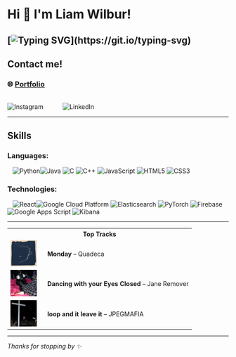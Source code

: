 # Hi 👋 I'm Liam Wilbur!

[![Typing SVG](https://readme-typing-svg.demolab.com?font=Fira+Code&size=15&letterSpacing=0.05&duration=2000&pause=700&width=435&lines=Welcome+to+my+profile!;I'm+Liam+-+a+current+CS+student+at+Stanford.;I+am+ambitious%2C+creative%2C++and+collaborative.;And+eager+to+contribute+to+meaningful+change.;For+fun%2C+I+love+listening+to+and+playing+music.;Explore+my+work+and+make+yourself+at+home!)](https://git.io/typing-svg)
---
## Contact me!


### 🌐 <a href="https://liam-wilbur.github.io" target="_blank" rel="noopener noreferrer"><strong>Portfolio</strong></a>  
<br>
<a href="https://www.instagram.com/lwilbs_" target="_blank" rel="noopener noreferrer" style="text-decoration:none; margin-right:40px;">
  <img margin-right:40px; src="https://upload.wikimedia.org/wikipedia/commons/a/a5/Instagram_icon.png" alt="Instagram" width="36" height="36">
</a><a href="https://www.linkedin.com/in/liam-wilbur-1b2222236" target="_blank" rel="noopener noreferrer" style="text-decoration:none;">
  <img src="https://upload.wikimedia.org/wikipedia/commons/c/ca/LinkedIn_logo_initials.png" alt="LinkedIn" width="36" height="36">
</a>

<br>

---

## Skills
### Languages: 

<img style="margin-left:12px" src="https://cdn.jsdelivr.net/gh/devicons/devicon/icons/python/python-original.svg" height="45" alt="Python"/><img src="https://cdn.jsdelivr.net/gh/devicons/devicon/icons/java/java-original.svg" height="45" alt="Java"/> 
<img src="https://cdn.jsdelivr.net/gh/devicons/devicon/icons/c/c-original.svg" height="45" alt="C"/> 
<img src="https://cdn.jsdelivr.net/gh/devicons/devicon/icons/cplusplus/cplusplus-original.svg" height="45" alt="C++"/> 
<img src="https://cdn.jsdelivr.net/gh/devicons/devicon/icons/javascript/javascript-original.svg" height="45" alt="JavaScript"/> 
<img src="https://cdn.jsdelivr.net/gh/devicons/devicon/icons/html5/html5-original.svg" height="45" alt="HTML5"/> 
<img src="https://cdn.jsdelivr.net/gh/devicons/devicon/icons/css3/css3-original.svg" height="45" alt="CSS3"/> 

### Technologies:

<img style="margin-left:12px" src="https://cdn.jsdelivr.net/gh/devicons/devicon/icons/react/react-original.svg" height="45" alt="React"/><img src="https://cdn.jsdelivr.net/gh/devicons/devicon/icons/googlecloud/googlecloud-original.svg" height="45" alt="Google Cloud Platform"/>
<img src="https://cdn.simpleicons.org/elasticsearch/005571" height="45" alt="Elasticsearch"/>
<img src="https://cdn.jsdelivr.net/gh/devicons/devicon/icons/pytorch/pytorch-original.svg" height="45" alt="PyTorch"/>
<img src="https://cdn.jsdelivr.net/gh/devicons/devicon/icons/firebase/firebase-plain.svg" height="45" alt="Firebase"/>
<img src="https://cdn.simpleicons.org/googleappsscript/4285F4" height="45" alt="Google Apps Script"/>
<img src="https://cdn.simpleicons.org/kibana/E8478B" height="45" alt="Kibana"/>  

---


<table>
  <tr>
    <th colspan="2">Top Tracks</th>
  </tr>

  <tr>
    <td style="width:70px; vertical-align:middle;">
      <img src="tracks/monday.jpg" alt="Monday cover" width="60" height="60"/>
    </td>
    <td style="vertical-align:middle;">
      <strong>Monday</strong> – Quadeca
    </td>
  </tr>

  <tr>
    <td style="width:70px; vertical-align:middle;">
      <img src="tracks/dancing-with-my-eyes-closed.jpg" alt="Dancing with Your Eyes Closed cover" width="60" height="60"/>
    </td>
    <td style="vertical-align:middle;">
      <strong>Dancing with your Eyes Closed</strong> – Jane Remover
    </td>
  </tr>

  <tr>
    <td style="width:70px; vertical-align:middle;">
      <img src="tracks/loop-it-and-leave-it.jpg" alt="loop and it leave it cover" width="60" height="60"/>
    </td>
    <td style="vertical-align:middle;">
      <strong>loop and it leave it</strong> – JPEGMAFIA
    </td>
  </tr>
</table>


---
_Thanks for stopping by ✨_
